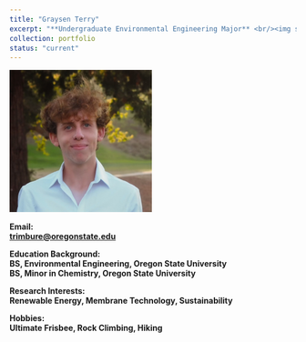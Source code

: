 ```yaml
---
title: "Graysen Terry"
excerpt: "**Undergraduate Environmental Engineering Major** <br/><img src='/images/ElliotTrimbur.jpg' width='250' height='250'>"
collection: portfolio
status: "current"
---
```


<img src='/images/ElliotTrimbur.jpg' width='250' height='250'>

**Email:** <br/>
**trimbure@oregonstate.edu**

**Education Background:** <br/>
**BS, Environmental Engineering, Oregon State University** <br/>
**BS, Minor in Chemistry, Oregon State University** <br/>

**Research Interests:** <br/>
**Renewable Energy, Membrane Technology, Sustainability** <br/>

**Hobbies:** <br/>
**Ultimate Frisbee, Rock Climbing, Hiking** <br/>

